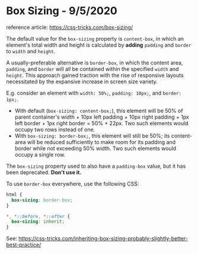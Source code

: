 
# Box Sizing - 9/5/2020

reference article: https://css-tricks.com/box-sizing/

The default value for the `box-sizing` property is `content-box`, in which an element's total width and height is calculated by **adding** `padding` and `border` to `width` and `height`.

A usually-preferable alternative is `border-box`, in which the content area, `padding`, and `border` will all be contained within the specified `width` and `height`. This approach gained traction with the rise of responsive layouts necessitated by the expansive increase in screen size variety.

E.g. consider an element with `width: 50%;`, `padding: 10px;`, and `border: 1px;`.
* With default (`box-sizing: content-box;`), this element will be 50% of parent container's width + 10px left padding + 10px right padding + 1px left border + 1px right border = 50% + 22px. Two such elements would occupy two rows instead of one.
* With `box-sizing: border-box;`, this element will still be 50%; its content-area will be reduced sufficiently to make room for its padding and border while not exceeding 50% width. Two such elements would occupy a single row.

The `box-sizing` property used to also have a `padding-box` value, but it has been deprecated. **Don't use it.**

To use `border-box` everywhere, use the following CSS:

```css
html {
  box-sizing: border-box;
}

*, *::before, *::after {
  box-sizing: inherit;
}
```

See: https://css-tricks.com/inheriting-box-sizing-probably-slightly-better-best-practice/
